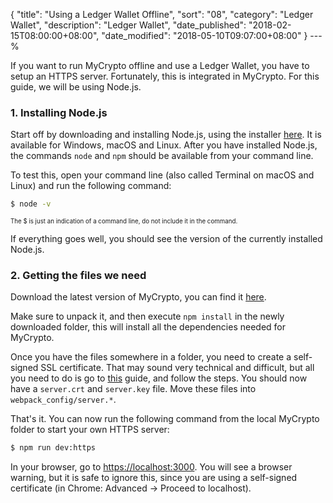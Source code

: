{
 "title": "Using a Ledger Wallet Offline",
 "sort": "08",
 "category": "Ledger Wallet",
 "description": "Ledger Wallet",
 "date_published": "2018-02-15T08:00:00+08:00",
 "date_modified": "2018-05-10T09:07:00+08:00"
}
---%

If you want to run MyCrypto offline and use a Ledger Wallet, you have to setup an HTTPS server. Fortunately, this is integrated in MyCrypto. For this guide, we will be using Node.js.

### 1. Installing Node.js
Start off by downloading and installing Node.js, using the installer [here](https://nodejs.org/en/download/). It is available for Windows, macOS and Linux. After you have installed Node.js, the commands `node` and `npm` should be available from your command line.

To test this, open your command line (also called Terminal on macOS and Linux) and run the following command:
```bash
$ node -v
```
<sub><sup>The $ is just an indication of a command line, do not include it in the command.</sup></sub> 
 
If everything goes well, you should see the version of the currently installed Node.js.

### 2. Getting the files we need
Download the latest version of MyCrypto, you can find it [here](https://github.com/MyCryptoHQ/MyCrypto/releases/latest). 

Make sure to unpack it, and then execute `npm install` in the newly downloaded folder, this will install all the dependencies needed for MyCrypto.

Once you have the files somewhere in a folder, you need to create a self-signed SSL certificate. That may sound very technical and difficult, but all you need to do is go to [this](https://devcenter.heroku.com/articles/ssl-certificate-self) guide, and follow the steps. You should now have a `server.crt` and `server.key` file. Move these files into `webpack_config/server.*`.


That's it. You can now run the following command from the local MyCrypto folder to start your own HTTPS server:
```bash
$ npm run dev:https
```
In your browser, go to [https://localhost:3000](https://localhost:3000). You will see a browser warning, but it is safe to ignore this, since you are using a self-signed certificate (in Chrome: Advanced -> Proceed to localhost).

